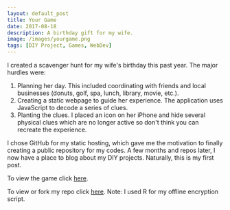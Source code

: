 ```yaml
---
layout: default_post
title: Your Game
date: 2017-08-18
description: A birthday gift for my wife.
image: /images/yourgame.png
tags: [DIY Project, Games, WebDev]
---
```


I created a scavenger hunt for my wife's birthday this past year. The major hurdles were:

1. Planning her day. This included coordinating with friends and local businesses (donuts, golf, spa, lunch, library, movie, etc.).  
2. Creating a static webpage to guide her experience. The application uses JavaScript to decode a series of clues.   
3. Planting the clues. I placed an icon on her iPhone and hide several physical clues which are no longer active so don't think you can recreate the experience.

I chose GitHub for my static hosting, which gave me the motivation to finally creating a public repository for my codes. A few months and repos later, I now have a place to blog about my DIY projects. Naturally, this is my first post.    

To view the game click <a href="https://chrisdienes.github.io/YourGame/" target="_blank">here</a>.

To view or fork my repo click <a href="https://github.com/ChrisDienes/YourGame" target="_blank">here</a>. Note: I used R for my offline encryption script.
